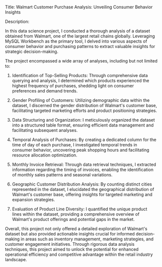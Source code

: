 Title: Walmart Customer Purchase Analysis: Unveiling Consumer Behavior Insights  

Description:

In this data science project, I conducted a thorough analysis of a dataset obtained from Walmart, one of the largest retail chains globally. Leveraging MySQL Workbench as the primary tool, I delved into various aspects of consumer behavior and purchasing patterns to extract valuable insights for strategic decision-making.

The project encompassed a wide array of analyses, including but not limited to:

1. Identification of Top-Selling Products: Through comprehensive data querying and analysis, I determined which products experienced the highest frequency of purchases, shedding light on consumer preferences and demand trends.

2. Gender Profiling of Customers: Utilizing demographic data within the dataset, I discerned the gender distribution of Walmart's customer base, facilitating targeted marketing efforts and product positioning strategies.

3. Data Structuring and Organization: I meticulously organized the dataset into a structured table format, ensuring efficient data management and facilitating subsequent analyses.

4. Temporal Analysis of Purchases: By creating a dedicated column for the time of day of each purchase, I investigated temporal trends in consumer behavior, uncovering peak shopping hours and facilitating resource allocation optimization.

5. Monthly Invoice Retrieval: Through data retrieval techniques, I extracted information regarding the timing of invoices, enabling the identification of monthly sales patterns and seasonal variations.

6. Geographic Customer Distribution Analysis: By counting distinct cities represented in the dataset, I elucidated the geographical distribution of Walmart's customer base, offering insights for targeted marketing and expansion strategies.

7. Evaluation of Product Line Diversity: I quantified the unique product lines within the dataset, providing a comprehensive overview of Walmart's product offerings and potential gaps in the market.

Overall, this project not only offered a detailed exploration of Walmart's dataset but also provided actionable insights crucial for informed decision-making in areas such as inventory management, marketing strategies, and customer engagement initiatives. Through rigorous data analysis techniques, this project aimed to unlock the potential for enhanced operational efficiency and competitive advantage within the retail industry landscape.
